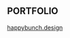 ## PORTFOLIO

[happybunch.design](https://happybunch.design)


<!--
**happybunch/happybunch** is a ✨ _special_ ✨ repository because its `README.md` (this file) appears on your GitHub profile.


To Add:
Hi, I am ... => intro text 
I am a front-end developer...
- 🌱 I’m currently learning everything related to Javascript
- ⚡ Fun fact: ...

PORTFOLIO
happybunch.design


MAIL or CONNECT WITH ME
leila@happybunch.design


SOCIAL
linkedin
instagram


LANGUAGES & TOOLS 
- visual codes (image)
- html5
- css
- sass
- tailwindcss
- javascript
- react
- next
- wordpress
- php




Here are some ideas to get you started:

- 🔭 I’m currently working on ...
- 🌱 I’m currently learning ...
- 👯 I’m looking to collaborate on ...
- 🤔 I’m looking for help with ...
- 💬 Ask me about ...
- 📫 How to reach me: ...
- 😄 Pronouns: ...
- ⚡ Fun fact: ...
-->
